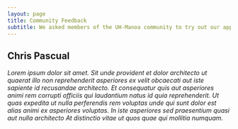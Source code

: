 ```yaml
---
layout: page
title: Community Feedback
subtitle: We asked members of the UH-Manoa community to try out our application and give feedback. Here are their reviews!
---
```


## Chris Pascual
_Lorem ipsum dolor sit amet. Sit unde provident et dolor architecto ut quaerat illo non reprehenderit asperiores ex velit obcaecati aut iste sapiente id recusandae architecto. Et consequatur quis aut asperiores animi rem corrupti officiis qui laudantium natus id quia reprehenderit. Ut quas expedita ut nulla perferendis rem voluptas unde qui sunt dolor est alias animi ex asperiores voluptas. In iste asperiores sed praesentium quasi aut nulla architecto At distinctio vitae ut quos quae qui mollitia numquam._